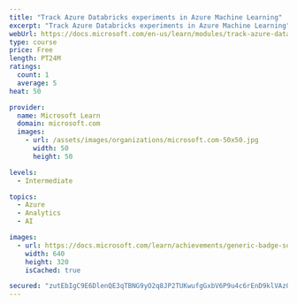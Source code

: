```yaml
---
title: "Track Azure Databricks experiments in Azure Machine Learning"
excerpt: "Track Azure Databricks experiments in Azure Machine Learning"
webUrl: https://docs.microsoft.com/en-us/learn/modules/track-azure-databricks-experiments-azure-machine-learning/
type: course
price: Free
length: PT24M
ratings:
  count: 1
  average: 5
heat: 50

provider:
  name: Microsoft Learn
  domain: microsoft.com
  images:
    - url: /assets/images/organizations/microsoft.com-50x50.jpg
      width: 50
      height: 50

levels:
  - Intermediate

topics:
  - Azure
  - Analytics
  - AI

images:
  - url: https://docs.microsoft.com/learn/achievements/generic-badge-social.png
    width: 640
    height: 320
    isCached: true

secured: "zutEbIgC9E6DlenQE3qTBNG9yO2q8JP2TUKwufgGxbV6P9u4c6rEnD9klVAzOLWA/RU21QlFFwexQeiPxrHi7Jv79xXaK2nbsz7nNWxRmdGexOYe+O1tkVJEGGafjTB9XEiGoUHGibOD2ICaPmAjxqCn9Z1taz1ORaktThMrKKNhnzc4638lVgd4zQOIXALSkNHb8OwM1LdJHPSouirpET1Lcg1obG0TCgfD57ObfTYAotiVsIZply5b8/K+0AZLLRmR+X+7+/ttRR5prJMzs1/9wtn2BbLQu15KWjHpQbxVzQ+s/uZSFwyMiD3ghZ6L/4HZ/XSjeoJ46N/ZFR71fX9+eGJqhYRYSrWiSm+k/QXNlHY018EMRU0Z+WSrbyo7bU7nWxTmdo/j8sjIbgGR0s8Zufsh3bmJSQl3iVMKUAw=;NWC8IfJmIO4XvH9QMS5ZKQ=="
---
```


